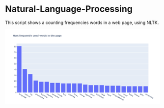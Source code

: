 # Natural-Language-Processing

This script shows a counting frequencies words in a web page, using NLTK.

![](newplot.png)



